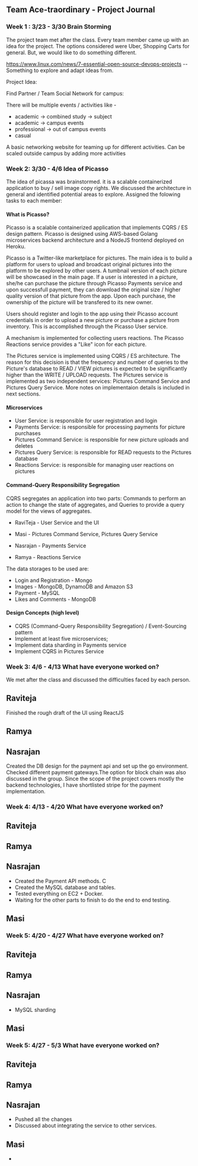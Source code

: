 ## Team Ace-traordinary - Project Journal

### Week 1 : 3/23 - 3/30  Brain Storming 
The project team met after the class. Every team member came up with an idea for the project. The options considered were Uber, Shopping Carts for general. But, we would like to do something different. 

https://www.linux.com/news/7-essential-open-source-devops-projects  -- Something to explore and adapt ideas from.

Project Idea:

Find Partner / Team Social Network for campus:

There will be multiple events / activities like -

- academic -> combined study ->  subject
- academic -> campus events
- professional -> out of campus events
- casual

A basic networking website for teaming up for different activities.
Can be scaled outside campus by adding more activities


### Week 2: 3/30 - 4/6 Idea of Picasso
The idea of picassa was brainstormed. it is a scalable containerized application to buy / sell image copy rights. We discussed the architecture in general and identified potential areas to explore. Assigned the folowing tasks to each member:
#### What is Picasso?
Picasso is a scalable containerized application that implements CQRS / ES design pattern. Picasso is designed using AWS-based Golang microservices backend architecture and a NodeJS frontend deployed on Heroku. 

Picasso is a Twitter-like marketplace for pictures. The main idea is to build a platform for users to upload and broadcast original pictures into the platform to be explored by other users. A tumbnail version of each picture will be showcased in the main page. If a user is interested in a picture, she/he can purchase the picture through Picasso Payments service and upon successfull payment, they can download the original size / higher quality version of that picture from the app. Upon each purchase, the ownership of the picture will be transfered to its new owner. 

Users should register and login to the app using their Picasso account credentials in order to upload a new picture or purchase a picture from inventory. This is accomplished through the Picasso User service.

A mechanism is implemented for collecting users reactions. The Picasso Reactions service provides a "Like" icon for each picture. 

The Pictures service is implemented using CQRS / ES architecture. The reason for this decision is that the frequency and number of queries to the Picture's database to READ / VIEW pictures is expected to be significantly higher than the WRITE / UPLOAD requests. The Pictures service is implemented as two independent services: Pictures Command Service and Pictures Query Service. More notes on implementaion details is included in next sections.

#### Microservices
- User Service: is responsible for user registration and login
- Payments Service: is responsible for processing payments for picture purchases
- Pictures Command Service: is responsible for new picture uploads and deletes 
- Pictures Query Service: is responsible for READ requests to the Pictures database
- Reactions Service: is responsible for managing user reactions on pictures

#### Command-Query Responsibility Segregation

CQRS segregates an application into two parts: Commands to perform an action to change the state of aggregates, and Queries to provide a query model for the views of aggregates. 


* RaviTeja - User Service and the UI

* Masi - Pictures Command Service, Pictures Query Service

* Nasrajan - Payments Service

 * Ramya - Reactions Service


The data storages to be used are:

* Login and Registration - Mongo
* Images - MongoDB, DynamoDB and Amazon S3
* Payment - MySQL
* Likes and Comments - MongoDB

#### Design Concepts (high level)
- CQRS (Command-Query Responsibility Segregation) / Event-Sourcing pattern
- Implement at least five microservices; 
- Implement data sharding in Payments service
- Implement CQRS in Pictures Service


### Week 3: 4/6 - 4/13 What have everyone worked on?
We met after the class and discussed the difficulties faced by each person. 

Raviteja
----
Finished the rough draft of the UI using ReactJS

Ramya
-----

Nasrajan
----------

Created the DB design for the payment api and set up the go environment. Checked different payment gateways.The option for block chain was also discussed in the group. Since the scope of the project covers mostly the backend technologies, I have shortlisted stripe for the payment implementation.



### Week 4: 4/13 - 4/20 What have everyone worked on?

Raviteja
--------

Ramya
------

Nasrajan
---------
* Created the Payment API methods. C
* Created the MySQL database and tables. 
* Tested everything on EC2 + Docker. 
* Waiting for the other parts to finish to do the end to end testing.

Masi
-----

### Week 5: 4/20 - 4/27 What have everyone worked on?

Raviteja
--------

Ramya
------


Nasrajan
--------
* MySQL sharding


Masi
-----


### Week 5: 4/27 - 5/3 What have everyone worked on?

Raviteja
--------


Ramya
------


Nasrajan
--------
* Pushed all the changes
* Discussed about integrating the service to other services.

Masi
-----





- 



